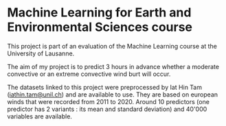 # Machine Learning for Earth and Environmental Sciences course

This project is part of an evaluation of the Machine Learning course at the University of Lausanne.

The aim of my project is to predict 3 hours in advance whether a moderate convective or an extreme convective wind burt will occur.

The datasets linked to this project were preprocessed by Iat Hin Tam (iathin.tam@unil.ch) and are available to use. They are based on european winds that were recorded from 2011 to 2020. Around 10 predictors (one predictor has 2 variants : its mean and standard deviation) and 40'000 variables are available.
